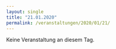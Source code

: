 ```yaml
---
layout: single
title: "21.01.2020"
permalink: /veranstaltungen/2020/01/21/
---
```


Keine Veranstaltung an diesem Tag.
